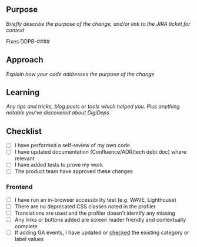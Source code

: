 ## Purpose
_Briefly describe the purpose of the change, and/or link to the JIRA ticket for context_

Fixes DDPB-####

## Approach
_Explain how your code addresses the purpose of the change_

## Learning
_Any tips and tricks, blog posts or tools which helped you. Plus anything notable you've discovered about DigiDeps_

## Checklist
- [ ] I have performed a self-review of my own code
- [ ] I have updated documentation (Confluence/ADR/tech debt doc) where relevant
- [ ] I have added tests to prove my work
- [ ] The product team have approved these changes

### Frontend
- [ ] I have run an in-browser accessibility test (e.g. WAVE, Lighthouse)
- [ ] There are no deprecated CSS classes noted in the profiler
- [ ] Translations are used and the profiler doesn't identify any missing
- [ ] Any links or buttons added are screen reader friendly and contextually complete
- [ ] If adding GA events, I have updated or [checked](docs/runbooks/GOOGLE-ANALYTICS.md) the existing category or label values
